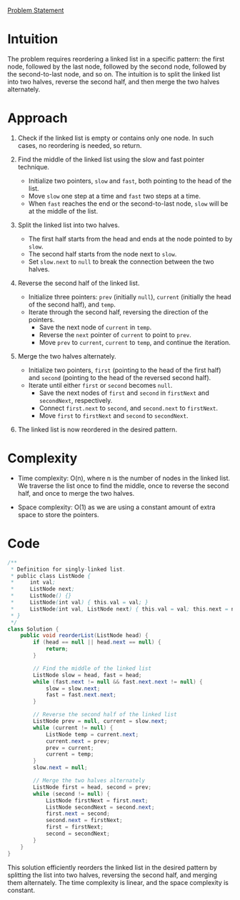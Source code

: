[Problem Statement](https://leetcode.com/problems/reorder-list/submissions/1279243578/)

# Intuition
The problem requires reordering a linked list in a specific pattern: the first node, followed by the last node, followed by the second node, followed by the second-to-last node, and so on. The intuition is to split the linked list into two halves, reverse the second half, and then merge the two halves alternately.

# Approach
1. Check if the linked list is empty or contains only one node. In such cases, no reordering is needed, so return.

2. Find the middle of the linked list using the slow and fast pointer technique.
   - Initialize two pointers, `slow` and `fast`, both pointing to the head of the list.
   - Move `slow` one step at a time and `fast` two steps at a time.
   - When `fast` reaches the end or the second-to-last node, `slow` will be at the middle of the list.

3. Split the linked list into two halves.
   - The first half starts from the head and ends at the node pointed to by `slow`.
   - The second half starts from the node next to `slow`.
   - Set `slow.next` to `null` to break the connection between the two halves.

4. Reverse the second half of the linked list.
   - Initialize three pointers: `prev` (initially `null`), `current` (initially the head of the second half), and `temp`.
   - Iterate through the second half, reversing the direction of the pointers.
     - Save the next node of `current` in `temp`.
     - Reverse the `next` pointer of `current` to point to `prev`.
     - Move `prev` to `current`, `current` to `temp`, and continue the iteration.

5. Merge the two halves alternately.
   - Initialize two pointers, `first` (pointing to the head of the first half) and `second` (pointing to the head of the reversed second half).
   - Iterate until either `first` or `second` becomes `null`.
     - Save the next nodes of `first` and `second` in `firstNext` and `secondNext`, respectively.
     - Connect `first.next` to `second`, and `second.next` to `firstNext`.
     - Move `first` to `firstNext` and `second` to `secondNext`.

6. The linked list is now reordered in the desired pattern.

# Complexity
- Time complexity: O(n), where n is the number of nodes in the linked list. We traverse the list once to find the middle, once to reverse the second half, and once to merge the two halves.

- Space complexity: O(1) as we are using a constant amount of extra space to store the pointers.

# Code
```java
/**
 * Definition for singly-linked list.
 * public class ListNode {
 *     int val;
 *     ListNode next;
 *     ListNode() {}
 *     ListNode(int val) { this.val = val; }
 *     ListNode(int val, ListNode next) { this.val = val; this.next = next; }
 * }
 */
class Solution {
    public void reorderList(ListNode head) {
        if (head == null || head.next == null) {
            return;
        }

        // Find the middle of the linked list
        ListNode slow = head, fast = head;
        while (fast.next != null && fast.next.next != null) {
            slow = slow.next;
            fast = fast.next.next;
        }

        // Reverse the second half of the linked list
        ListNode prev = null, current = slow.next;
        while (current != null) {
            ListNode temp = current.next;
            current.next = prev;
            prev = current;
            current = temp;
        }
        slow.next = null;

        // Merge the two halves alternately
        ListNode first = head, second = prev;
        while (second != null) {
            ListNode firstNext = first.next;
            ListNode secondNext = second.next;
            first.next = second;
            second.next = firstNext;
            first = firstNext;
            second = secondNext;
        }
    }
}
```

This solution efficiently reorders the linked list in the desired pattern by splitting the list into two halves, reversing the second half, and merging them alternately. The time complexity is linear, and the space complexity is constant.